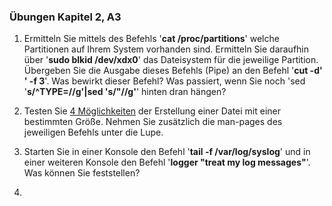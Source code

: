 ### Übungen Kapitel 2, A3

1. Ermitteln Sie mittels des Befehls '**cat /proc/partitions**' welche Partitionen auf Ihrem System vorhanden sind. Ermitteln Sie daraufhin über '**sudo blkid /dev/xdx0**' das Dateisystem für die jeweilige Partition. Übergeben Sie die Ausgabe dieses Befehls \(Pipe\) an den Befehl '**cut -d' ' -f 3**'. Was bewirkt dieser Befehl?
   Was passiert, wenn Sie noch 'sed '**s/^TYPE=//g'\|sed 's/"//g'**' hinten dran hängen?

2. Testen Sie [4 Möglichkeiten](https://www.ostechnix.com/create-files-certain-size-linux/) der Erstellung einer Datei mit einer bestimmten Größe. Nehmen Sie zusätzlich die man-pages des jeweiligen Befehls unter die Lupe.
3. Starten Sie in einer Konsole den Befehl '**tail -f /var/log/syslog**' und in einer weiteren Konsole den Befehl '**logger "treat my log messages"**'. Was können Sie feststellen?
4. 


